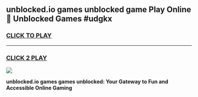 
## unblocked.io games unblocked game Play Online 👋 Unblocked Games #udgkx
<h3>
<a href="https://premium.freeplayer.one?title=unblocked.io_games&ref=21F">CLICK TO PLAY</a></h3>
<hr>

<h3>
<a href="https://premium.freeplayer.one?title=unblocked.io_games&ref=21F">CLICK 2 PLAY</a>
  
</h3>

<a href="https://premium.freeplayer.one?title=unblocked.io_games&ref=21F/"><img src="https://clearcache.store/games.png"></a>


**unblocked.io games games unblocked: Your Gateway to Fun and Accessible Online Gaming**
